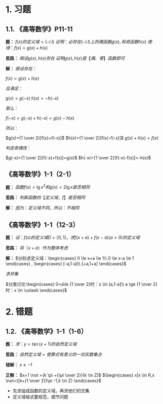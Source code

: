 # 1. 习题

## 1.1. 《高等数学》P11-11

**题：**
$f(x) 的定义域 = (-l.l)$
$证明：必存在(-l.l)上的偶函数g(x),和奇函数h(x)$
$使得：f(x)=g(x)+h(x)$

**思路：**
$假设g(x),h(x)存在$
$证明g(x),h(x)是【偶、寄】函数即可$

**解：**
$假设存在：$

$f(x)=g(x)+h(x)$

$且满足：$

$g(x)=g(-x)$
$h(x)=-h(-x)$

$那么：$

$f(-x)=g(-x)+h(-x)=g(x)-h(x)$

$所以：$

$g(x)={1 \over 2}[f(x)+f(-x)]$
$h(x)={1 \over 2}[f(x)-f(-x)]$
$g(x)+h(x)=f(x)$

$判定奇偶性：$

$g(-x)={1 \over 2}[f(-x)+f(x)]=g(x)$
$h(-x)={1 \over 2}[f(-x)-f(x)]=-h(x)$

## 《高等数学》1-1（2-1）

**题：**
$函数 f(x)=\lg x^2 和 g(x)=2\lg x 是否相同$

**思路：**
$判断函数的【定义域，f】是否相同$

**解：**
$因为：定义域不同，所以：不相同$

## 《高等数学》1-1（12-3）

**题：**
$设：f(x)的定义域D=[0,1]，求f(x+a)+f(x-a)(a>0)的定义域$

**思路：**
$将（x+a）作为整体考虑$

**解：**
$分别求定义域：\begin{cases}
    0 \le x+a \le 1\\
    0 \le x-a \le 1
\end{cases} , \begin{cases}
    [-a,1-a]\\
    [+a,1+a]
\end{cases}$

$求并集$

$分类讨论:\begin{cases}
0<a\le {1 \over 2}时：x \in [a,1-a]\\
a \ge {1 \over 2}时：x \in \oslash
\end{cases}$

# 2. 错题

## 1.2. 《高等数学》1-1（1-6）

**题：**
$求：y=\tan(x+1)的自然定义域$

**思路：**
$自然定义域=使算式有意义的一切实数集合$

**错解：**
$x \ge -1$

**正解：**
$x+1 \not ={k \pi +{\pi \over 2}}(k \in Z)$
$\begin{cases}
    x|x \in R,x \not=({k+{1 \over 2})\pi -1,k \in Z}
\end{cases}$

- 先求组成函数的定义域，再求他们的交集
- 定义域格式要规范，细节问题